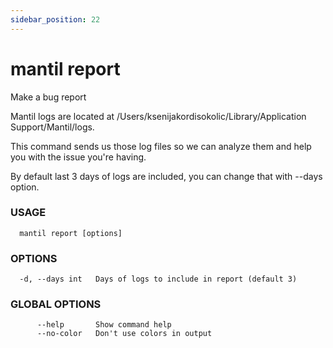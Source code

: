 ```yaml
---
sidebar_position: 22
---
```


# mantil report

Make a bug report

Mantil logs are located at /Users/ksenijakordisokolic/Library/Application Support/Mantil/logs.

This command sends us those log files so we can analyze them and help you with
the issue you're having.

By default last 3 days of logs are included, you can change that with --days option.

### USAGE
```
  mantil report [options]
```
### OPTIONS
```
  -d, --days int   Days of logs to include in report (default 3)
```
### GLOBAL OPTIONS
```
      --help       Show command help
      --no-color   Don't use colors in output
```

